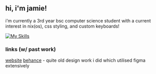 ## hi, i'm jamie!
i'm currently a 3rd year bsc computer science student with a current interest in nix(os), css styling, and custom keyboards!

[![My Skills](https://skillicons.dev/icons?i=html,css,sass,figma,cs,nix,linux,latex,bash)](https://skillicons.dev)

### links (w/ past work)
[website](https://skilet.ro)
[behance](https://www.behance.net/skiletro) - quite old design work i did which utilised figma extensively

